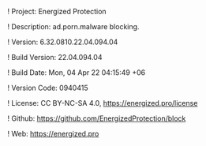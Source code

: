 ! Project: Energized Protection

! Description: ad.porn.malware blocking.

! Version: 6.32.0810.22.04.094.04

! Build Version: 22.04.094.04

! Build Date: Mon, 04 Apr 22 04:15:49 +06

! Version Code: 0940415

! License: CC BY-NC-SA 4.0, https://energized.pro/license

! Github: https://github.com/EnergizedProtection/block

! Web: https://energized.pro
